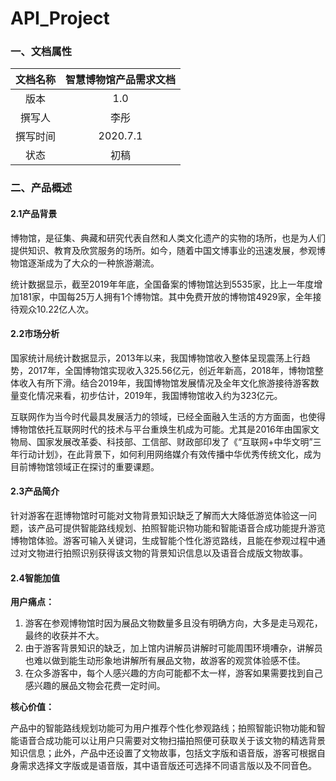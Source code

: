 # API_Project
### 一、文档属性

| 文档名称 | 智慧博物馆产品需求文档 | 
|  :----: |  :----:  |
| 版本 | 1.0 | 
| 撰写人 | 李彤 |
| 撰写时间 | 2020.7.1 |
| 状态 | 初稿 |


### 二、产品概述

#### 2.1产品背景
博物馆，是征集、典藏和研究代表自然和人类文化遗产的实物的场所，也是为人们提供知识、教育及欣赏服务的场所。如今，随着中国文博事业的迅速发展，参观博物馆逐渐成为了大众的一种旅游潮流。

统计数据显示，截至2019年年底，全国备案的博物馆达到5535家，比上一年度增加181家，中国每25万人拥有1个博物馆。其中免费开放的博物馆4929家，全年接待观众10.22亿人次。

#### 2.2市场分析
国家统计局统计数据显示，2013年以来，我国博物馆收入整体呈现震荡上行趋势，2017年，全国博物馆实现收入325.56亿元，创近年新高，2018年，博物馆整体收入有所下滑。结合2019年，我国博物馆发展情况及全年文化旅游接待游客数量变化情况来看，初步估计，2019年，我国博物馆收入约为323亿元。

互联网作为当今时代最具发展活力的领域，已经全面融入生活的方方面面，也使得博物馆依托互联网时代的技术与平台重焕生机成为可能。尤其是2016年由国家文物局、国家发展改革委、科技部、工信部、财政部印发了《“互联网+中华文明”三年行动计划》，在此背景下，如何利用网络媒介有效传播中华优秀传统文化，成为目前博物馆领域正在探讨的重要课题。

#### 2.3产品简介
针对游客在逛博物馆时可能对文物背景知识缺乏了解而大大降低游览体验这一问题，该产品可提供智能路线规划、拍照智能识物功能和智能语音合成功能提升游览博物馆体验。游客可输入关键词，生成智能个性化游览路线，且能在参观过程中通过对文物进行拍照识别获得该文物的背景知识信息以及语音合成版文物故事。

#### 2.4智能加值
**用户痛点：**

1. 游客在参观博物馆时因为展品文物数量多且没有明确方向，大多是走马观花，最终的收获并不大。
2. 由于游客背景知识的缺乏，加上馆内讲解员讲解时可能周围环境嘈杂，讲解员也难以做到能生动形象地讲解所有展品文物，故游客的观赏体验感不佳。
3. 在众多游客中，每个人感兴趣的方向可能都不太一样，游客如果需要找到自己感兴趣的展品文物会花费一定时间。

**核心价值：**

产品中的智能路线规划功能可为用户推荐个性化参观路线；拍照智能识物功能和智能语音合成功能可以让用户只需要对文物扫描拍照便可获取关于该文物的精选背景知识信息；此外，产品中还设置了文物故事，包括文字版和语音版，游客可根据自身需求选择文字版或是语音版，其中语音版还可选择不同语言版以及不同音色。
